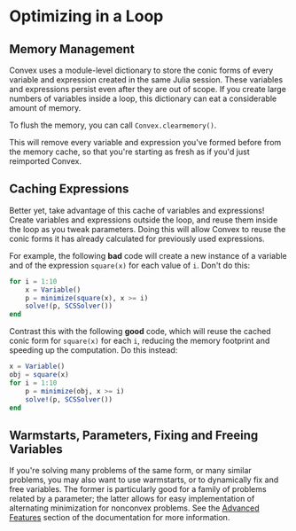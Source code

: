 Optimizing in a Loop
====================

Memory Management
-----------------

Convex uses a module-level dictionary to store the conic forms of every
variable and expression created in the same Julia session. These
variables and expressions persist even after they are out of scope. If
you create large numbers of variables inside a loop, this dictionary can
eat a considerable amount of memory.

To flush the memory, you can call `Convex.clearmemory()`.

This will remove every variable and expression you've formed before
from the memory cache, so that you're starting as fresh as if you'd
just reimported Convex.

Caching Expressions
-------------------

Better yet, take advantage of this cache of variables and expressions!
Create variables and expressions outside the loop, and reuse them inside
the loop as you tweak parameters. Doing this will allow Convex to reuse
the conic forms it has already calculated for previously used
expressions.

For example, the following **bad** code will create a new instance of a
variable and of the expression `square(x)` for each value of `i`. Don't
do this:

```julia
for i = 1:10
    x = Variable()
    p = minimize(square(x), x >= i)
    solve!(p, SCSSolver())
end
```

Contrast this with the following **good** code, which will reuse the
cached conic form for `square(x)` for each `i`, reducing the memory
footprint and speeding up the computation. Do this instead:

```julia
x = Variable()
obj = square(x)
for i = 1:10
    p = minimize(obj, x >= i)
    solve!(p, SCSSolver())
end
```

Warmstarts, Parameters, Fixing and Freeing Variables
----------------------------------------------------

If you're solving many problems of the same form, or many similar
problems, you may also want to use warmstarts, or to dynamically fix and
free variables. The former is particularly good for a family of problems
related by a parameter; the latter allows for easy implementation of
alternating minimization for nonconvex problems. See the [Advanced
Features](@ref) section of the documentation for more
information.
